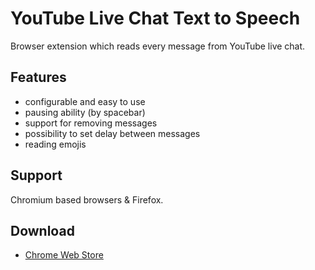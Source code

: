 # YouTube Live Chat Text to Speech
Browser extension which reads every message from YouTube live chat.

## Features
* configurable and easy to use
* pausing ability (by spacebar)
* support for removing messages
* possibility to set delay between messages
* reading emojis

## Support
Chromium based browsers & Firefox.

## Download
* [Chrome Web Store](https://chrome.google.com/webstore/detail/youtube-live-chat-text2sp/npmdjndmifhlpbemfpdpbjcagamcohee)
